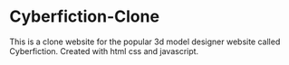 # Cyberfiction-Clone
This is a clone website for the popular 3d model designer website called Cyberfiction.
Created with html css and javascript.
